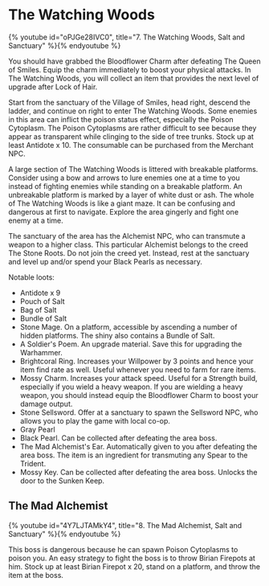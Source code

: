 # The Watching Woods

{% youtube id="oPJGe28IVC0", title="7. The Watching Woods, Salt and Sanctuary" %}{% endyoutube %}

You should have grabbed the Bloodflower Charm after defeating The Queen of
Smiles. Equip the charm immediately to boost your physical attacks. In The
Watching Woods, you will collect an item that provides the next level of upgrade
after Lock of Hair.

Start from the sanctuary of the Village of Smiles, head right, descend the
ladder, and continue on right to enter The Watching Woods. Some enemies in this
area can inflict the poison status effect, especially the Poison Cytoplasm. The
Poison Cytoplasms are rather difficult to see because they appear as transparent
while clinging to the side of tree trunks. Stock up at least Antidote x 10. The
consumable can be purchased from the Merchant NPC.

A large section of The Watching Woods is littered with breakable platforms.
Consider using a bow and arrows to lure enemies one at a time to you instead of
fighting enemies while standing on a breakable platform. An unbreakable platform
is marked by a layer of white dust or ash. The whole of The Watching Woods is
like a giant maze. It can be confusing and dangerous at first to navigate.
Explore the area gingerly and fight one enemy at a time.

The sanctuary of the area has the Alchemist NPC, who can transmute a weapon to a
higher class. This particular Alchemist belongs to the creed The Stone Roots. Do
not join the creed yet. Instead, rest at the sanctuary and level up and/or spend
your Black Pearls as necessary.

Notable loots:

-   Antidote x 9
-   Pouch of Salt
-   Bag of Salt
-   Bundle of Salt
-   Stone Mage. On a platform, accessible by ascending a number of hidden
    platforms. The shiny also contains a Bundle of Salt.
-   A Soldier's Poem. An upgrade material. Save this for upgrading the
    Warhammer.
-   Brightcoral Ring. Increases your Willpower by 3 points and hence your item
    find rate as well. Useful whenever you need to farm for rare items.
-   Mossy Charm. Increases your attack speed. Useful for a Strength build,
    especially if you wield a heavy weapon. If you are wielding a heavy weapon,
    you should instead equip the Bloodflower Charm to boost your damage output.
-   Stone Sellsword. Offer at a sanctuary to spawn the Sellsword NPC, who allows
    you to play the game with local co-op.
-   Gray Pearl
-   Black Pearl. Can be collected after defeating the area boss.
-   The Mad Alchemist's Ear. Automatically given to you after defeating the area
    boss. The item is an ingredient for transmuting any Spear to the Trident.
-   Mossy Key. Can be collected after defeating the area boss. Unlocks the door
    to the Sunken Keep.

## The Mad Alchemist

{% youtube id="4Y7LJTAMkY4", title="8. The Mad Alchemist, Salt and Sanctuary" %}{% endyoutube %}

This boss is dangerous because he can spawn Poison Cytoplasms to poison you. An
easy strategy to fight the boss is to throw Birian Firepots at him. Stock up at
least Birian Firepot x 20, stand on a platform, and throw the item at the boss.
